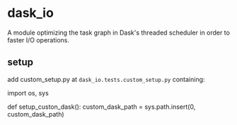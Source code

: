 # dask_io
A module optimizing the task graph in Dask's threaded scheduler in order to faster I/O operations.


## setup
add custom_setup.py at `dask_io.tests.custom_setup.py` containing:

import os, sys

def setup_custon_dask():
    custom_dask_path = 
    sys.path.insert(0, custom_dask_path)